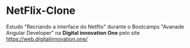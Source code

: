 # NetFlix-Clone
Estudo "Recriando a interface do Netflix" durante o Bootcamps "Avanade Angular Developer" na **Digital innovation One** pelo site <https://web.digitalinnovation.one/>
